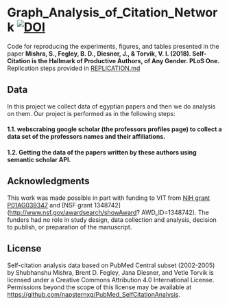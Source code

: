 # Graph_Analysis_of_Citation_Network [![DOI](https://zenodo.org/badge/114928249.svg)](https://zenodo.org/badge/latestdoi/114928249)  
Code for reproducing the experiments, figures, and tables presented in the paper 
**Mishra, S., Fegley, B. D., Diesner, J., & Torvik, V. I. (2018). Self-Citation is the Hallmark of Productive Authors, of Any Gender. PLoS One.**  Replication steps provided in [REPLICATION.md](REPLICATION.md)  

## Data  
In this project we collect data of egyptian papers and then we do analysis on them. Our project is performed as in the following steps:

#### 1.1. webscrabing google scholar (the professors profiles page) to collect a data set of the professors names and their affiliations.

#### 1.2. Getting the data of the papers written by these authors using semantic scholar API. 

## Acknowledgments
This work was made possible in part with funding to VIT from [NIH grant P01AG039347](https://projectreporter.nih.gov/project_info_description.cfm?aid=8475017&icde=18058490) and [NSF grant 1348742](http://www.nsf.gov/awardsearch/showAward?
AWD_ID=1348742). The funders had no role in study design, data collection and analysis, decision to publish, or preparation of the manuscript.

## License  
Self-citation analysis data based on PubMed Central subset (2002-2005) by Shubhanshu Mishra, Brent D. Fegley, Jana Diesner, and Vetle Torvik is licensed under a Creative Commons Attribution 4.0 International License. Permissions beyond the scope of this license may be available at https://github.com/napsternxg/PubMed_SelfCitationAnalysis.
